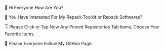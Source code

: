 👋 Hi Everyone How Are You?

👀 You Have Interested For My Repack Toolkit or Repack Softwares?  

👇 Please Click or Tap Now Any Pinned Repositories Tab Items, Choose Your Favorite Items.

🙏 Please Everyone Follow My GitHub Page.

<!---
RaptorRepack/RaptorRepack is a ✨ special ✨ repository because its `README.md` (this file) appears on your GitHub profile.
You can click the Preview link to take a look at your changes.
--->
